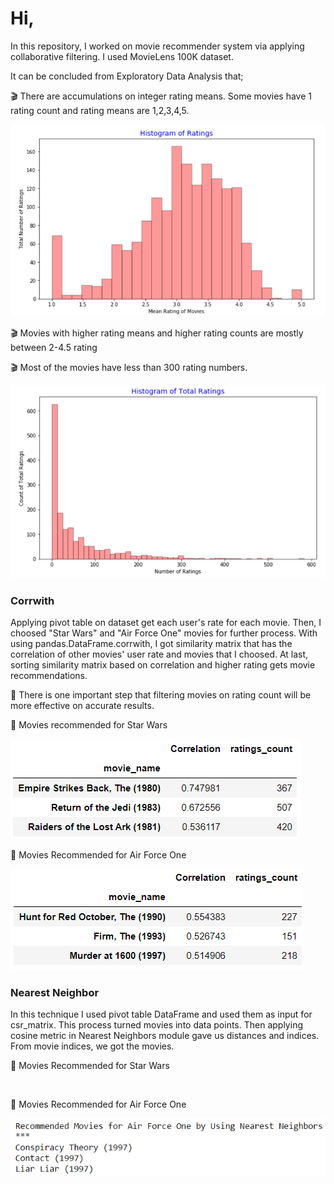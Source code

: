 # Hi, 

In this repository, I worked on movie recommender system via applying collaborative filtering. I used MovieLens 100K dataset. 

It can be concluded from Exploratory Data Analysis that;

  :clapper: There are accumulations on integer rating means. Some movies have 1 rating count and rating means are 1,2,3,4,5.
  
  ![](https://github.com/M-Rasit/Movie-Recommender-System-Collaborative-Filtering/blob/master/images/rating%20means%20barchart.png)
  
  :clapper: Movies with higher rating means and higher rating counts are mostly between 2-4.5 rating
  
  :clapper: Most of the movies have less than 300 rating numbers.
  
  ![](https://github.com/M-Rasit/Movie-Recommender-System-Collaborative-Filtering/blob/master/images/rating%20count%20barchart.png)
  
  
  
### Corrwith
Applying pivot table on dataset get each user's rate for each movie. Then, I choosed "Star Wars" and "Air Force One" movies for further process.
With using pandas.DataFrame.corrwith, I got similarity matrix that has the correlation of other movies' user rate and movies that I choosed. At last, sorting similarity matrix based on correlation and higher rating gets movie recommendations.

:flashlight: There is one important step that filtering movies on rating count will be more effective on accurate results. 

  :movie_camera: Movies recommended for Star Wars
  
![](https://github.com/M-Rasit/Movie-Recommender-System-Collaborative-Filtering/blob/master/images/Star%20Wars%20-%20Corrwith.png)

  :movie_camera: Movies Recommended for Air Force One
  
![](https://github.com/M-Rasit/Movie-Recommender-System-Collaborative-Filtering/blob/master/images/Air%20Force%20One%20-%20Corrwith.png)



### Nearest Neighbor
In this technique I used pivot table DataFrame and used them as input for csr_matrix. This process turned movies into data points. Then applying cosine metric in Nearest Neighbors module gave us distances and indices. From movie indices, we got the movies.

  :movie_camera: Movies Recommended for Star Wars
  
![]()

  :movie_camera: Movies Recommended for Air Force One
  
![](https://github.com/M-Rasit/Movie-Recommender-System-Collaborative-Filtering/blob/master/images/Star%20Wars%20-%20Nearest%20Neighbor.png)


